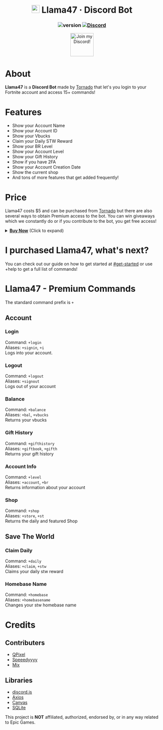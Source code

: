 <div align="center">

# <img src="https://picresize.com/images/rsz_2rsz_5f6deaca919cd.png" width="26px" draggable="false"><b> </b>Llama47 &middot; Discord Bot

### ![version](https://img.shields.io/badge/Version-1.0.0-yellow.svg?style=for-the-badge) [![Discord](https://img.shields.io/discord/739856631038345266.svg?style=for-the-badge&color=yellow&logo=discord&logoColor=white)](https://discord.gg/https://discord.gg/5pKvUpA)

<a target="_blank" href="https://discord.gg/https://discord.gg/5pKvUpA" title="Join our Discord!">
<img draggable="false" src="https://discordapp.com/api/guilds/739856631038345266/widget.png?style=banner2" height="76px" draggable="false" alt="Join my Discord!">
</a>
</div>

# About

**Llama47** is a **Discord Bot** made by [Tornado](https://twitter.com/im2rnadoo) that let's you login to your Fortnite account and access 15+ commands!

# Features

- Show your Account Name
- Show your Account ID
- Show your Vbucks
- Claim your Daily STW Reward
- Show your BR Level
- Show your Account Level
- Show your Gift History
- Show if you have 2FA
- Show your Account Creation Date
- Show the current shop
- And tons of more features that get added frequently!

# Price

Llama47 costs $5 and can be purchased from [Tornado](https://twitter.com/im2rnadoo) but there are also several ways to obtain Premium access to the bot. You can win giveaways which we constantly do or if you contribute to the bot, you get free access!
<details>
  <summary><b><u>Buy Now</u></b> (Click to expand)</summary>

  <ol>

#### BitCoin: `1F2gwh4U4KHk2n8eWEKtwsfMxgh9ibUMtn`

  </ol>
</details>

# I purchased Llama47, what's next?

You can check out our guide on how to get started at [#get-started](https://discord.com/channels/739856631038345266/739856841936470127) or use +help to get a full list of commands!

# Llama47 - Premium Commands
The standard command prefix is `+`

## Account
### Login
Command: `+login`\
Aliases: `+signin`, `+i`\
Logs into your account.
### Logout
Command: `+logout`\
Aliases: `+signout`\
Logs out of your account
### Balance
Command: `+balance`\
Aliases: `+bal`, `+vbucks`\
Returns your vbucks
### Gift History
Command: `+gifthistory`\
Aliases: `+giftbook`, `+gifth`\
Returns your gift history
### Account Info
Command: `+level`\
Aliases: `+account`, `+br`\
Returns information about your account
### Shop
Command: `+shop `\
Aliases: `+store`, `+st`\
Returns the daily and featured Shop
## Save The World
### Claim Daily
Command: `+daily`\
Aliases: `+claim`, `+stw`\
Claims your daily stw reward
### Homebase Name
Command: `+homebase`\
Aliases: `+homebasename`\
Changes your stw homebase name

# Credits
## Contributers
 * [QPixel](https://twitter.com/thatqpixel)
 * [Speeedyyyy](https://twitter.com/Speeedyyyytv)
 * [Mix](https://twitter.com/tonxim)
## Libraries
 * [discord.js](https://www.npmjs.com/package/discord.js)
 * [Axios](https://www.npmjs.com/package/axios)
 * [Canvas](https://www.npmjs.com/package/canvas)
 * [SQLite](https://www.sqlite.org/)


This project is **NOT** affiliated, authorized, endorsed by, or in any way related to Epic Games.
